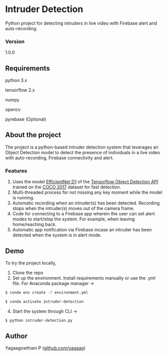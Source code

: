 # Intruder Detection

Python project for detecting intruders in live video with Firebase alert and auto-recording.

### Version

1.0.0

## Requirements

python 3.x

tensorflow 2.x

numpy

opencv

pyrebase (Optional)

## About the project

The project is a python-based intruder detection system that leverages an Object Detection model to detect the presence of individuals in a live video with auto-recording, Firebase connectivity and alert.

### Features

1. Uses the model [EfficientNet D1](https://arxiv.org/abs/1911.09070) of the [Tensorflow Object Detection API](https://github.com/tensorflow/models/tree/master/research/object_detection) trained on the [COCO 2017](https://cocodataset.org/) dataset for fast detection.
2. Multi-threaded process for not missing any key moment while the model is running.
3. Automatic recording when an intruder(s) has been detected. Recording stops when the intruder(s) moves out of the camera frame.
4. Code for connecting to a Firebase app wherein the user can set alert modes to start/stop the system. For example, when leaving home/reaching back.
5. Automatic app notification via Firebase incase an intruder has been detected when the system is in alert mode.

## Demo

To try the project locally,
1. Clone the repo
2. Set up the environment. Install requirements manually or use the .yml file. For Anaconda package manager ->
```bash
$ conda env create -f environment.yml

$ conda activate intruder-detection
```
4. Start the system through CLI ->
```bash
$ python intruder-detection.py
```

## Author

Yagaagowtham P ([github.com/yagaag](https://github.com/yagaag))
